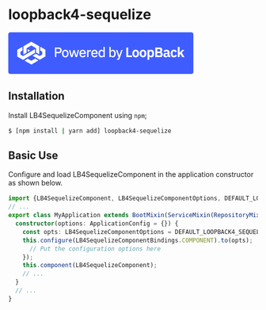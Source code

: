 # loopback4-sequelize

[![LoopBack](https://github.com/loopbackio/loopback-next/raw/master/docs/site/imgs/branding/Powered-by-LoopBack-Badge-(blue)-@2x.png)](http://loopback.io/)

## Installation

Install LB4SequelizeComponent using `npm`;

```sh
$ [npm install | yarn add] loopback4-sequelize
```

## Basic Use

Configure and load LB4SequelizeComponent in the application constructor
as shown below.

```ts
import {LB4SequelizeComponent, LB4SequelizeComponentOptions, DEFAULT_LOOPBACK4_SEQUELIZE_OPTIONS} from 'loopback4-sequelize';
// ...
export class MyApplication extends BootMixin(ServiceMixin(RepositoryMixin(RestApplication))) {
  constructor(options: ApplicationConfig = {}) {
    const opts: LB4SequelizeComponentOptions = DEFAULT_LOOPBACK4_SEQUELIZE_OPTIONS;
    this.configure(LB4SequelizeComponentBindings.COMPONENT).to(opts);
      // Put the configuration options here
    });
    this.component(LB4SequelizeComponent);
    // ...
  }
  // ...
}
```
